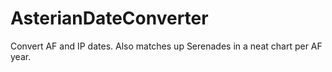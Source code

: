 # AsterianDateConverter
Convert AF and IP dates. Also matches up Serenades in a neat chart per AF year.
